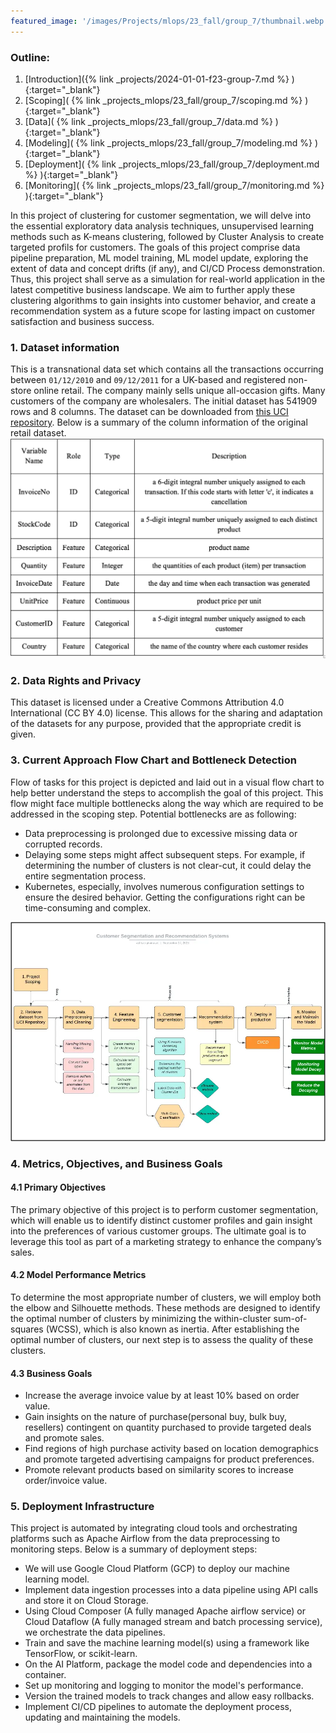 ```yaml
---
featured_image: '/images/Projects/mlops/23_fall/group_7/thumbnail.webp'
---
```


### Outline:
1. [Introduction]({% link _projects/2024-01-01-f23-group-7.md %} ){:target="_blank"}<br>
2. [Scoping]( {% link _projects_mlops/23_fall/group_7/scoping.md %} ){:target="_blank"}<br>
3. [Data]( {% link _projects_mlops/23_fall/group_7/data.md %} ){:target="_blank"}<br>
4. [Modeling]( {% link _projects_mlops/23_fall/group_7/modeling.md %} ){:target="_blank"}<br>
5. [Deployment]( {% link _projects_mlops/23_fall/group_7/deployment.md %} ){:target="_blank"}<br>
6. [Monitoring]( {% link _projects_mlops/23_fall/group_7/monitoring.md %} ){:target="_blank"}<br>

In this project of clustering for customer segmentation, we will delve into the essential exploratory data analysis techniques, unsupervised learning methods such as K-means clustering, followed by Cluster Analysis to create targeted profils for customers. The goals of this project comprise data pipeline preparation, ML model training, ML model update, exploring the extent of data and concept drifts (if any), and CI/CD Process demonstration. Thus, this project shall serve as a simulation for real-world application in the latest competitive business landscape. We aim to further apply these clustering algorithms to gain insights into customer behavior, and create a recommendation system as a future scope for lasting impact on customer satisfaction and business success. 

### 1. Dataset information
This is a transnational data set which contains all the transactions occurring between `01/12/2010` and `09/12/2011` for a UK-based and registered non-store online retail. The company mainly sells unique all-occasion gifts. Many customers of the company are wholesalers. The initial dataset has 541909 rows and 8 columns. The dataset can be downloaded from [this UCI repository](https://archive.ics.uci.edu/dataset/352/online+retail).
Below is a summary of the column information of the original retail dataset.
![Table](/images/Projects/mlops/23_fall/group_7/dataset_info.webp)

### 2.	Data Rights and Privacy
This dataset is licensed under a Creative Commons Attribution 4.0 International (CC BY 4.0) license. This allows for the sharing and adaptation of the datasets for any purpose, provided that the appropriate credit is given. 

### 3. Current Approach Flow Chart and Bottleneck Detection

Flow of tasks for this project is depicted and laid out in a visual flow chart to help better understand the steps to accomplish the goal of this project. This flow might face multiple bottlenecks along the way which are required to be addressed in the scoping step. Potential bottlenecks are as following:
- Data preprocessing is prolonged due to excessive missing data or corrupted records.
- Delaying some steps might affect subsequent steps. For example, if determining the number of clusters is not clear-cut, it could delay the entire segmentation process.
- Kubernetes, especially, involves numerous configuration settings to ensure the desired behavior. 
Getting the configurations right can be time-consuming and complex.

![Flow Cahrt](/images/Projects/mlops/23_fall/group_7/flow_chart.webp)

### 4.	Metrics, Objectives, and Business Goals
#### 4.1 Primary Objectives
The primary objective of this project is to perform customer segmentation, which will enable us to identify distinct customer profiles and gain insight into the preferences of various customer groups.
The ultimate goal is to leverage this tool as part of a marketing strategy to enhance the company’s sales.
#### 4.2	Model Performance Metrics
To determine the most appropriate number of clusters, we will employ both the elbow and Silhouette methods. These methods are designed to identify the optimal number of clusters by minimizing the within-cluster sum-of-squares (WCSS), which is also known as inertia.
After establishing the optimal number of clusters, our next step is to assess the quality of these clusters. 
#### 4.3 Business Goals
- Increase the average invoice value by at least 10% based on order value.
- Gain insights on the nature of purchase(personal buy, bulk buy, resellers) contingent on quantity purchased to provide targeted deals and promote sales.
- Find regions of high purchase activity based on location demographics and promote targeted advertising campaigns for product preferences.
- Promote relevant products based on similarity scores to increase order/invoice value.

### 5. Deployment Infrastructure
This project is automated by integrating cloud tools and orchestrating platforms such as Apache Airflow from the data preprocessing to monitoring steps. Below is a summary of deployment steps:

- We will use Google Cloud Platform (GCP)  to deploy our machine learning model. 
- Implement data ingestion processes into a data pipeline using API calls and store it on Cloud Storage.
- Using Cloud Composer (A fully managed Apache airflow service) or Cloud Dataflow (A fully managed stream and batch processing  service), we orchestrate the data pipelines.
- Train and save the machine learning model(s) using a framework like TensorFlow, or scikit-learn.
- On the AI Platform, package the model code and dependencies into a container.
- Set up monitoring and logging to monitor the model's performance.
- Version the trained models to track changes and allow easy rollbacks.
- Implement CI/CD pipelines to automate the deployment process, updating and maintaining the models.
